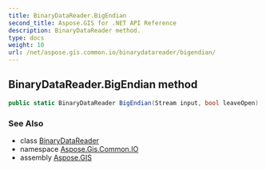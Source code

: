 ```yaml
---
title: BinaryDataReader.BigEndian
second_title: Aspose.GIS for .NET API Reference
description: BinaryDataReader method. 
type: docs
weight: 10
url: /net/aspose.gis.common.io/binarydatareader/bigendian/
---
```

## BinaryDataReader.BigEndian method

```csharp
public static BinaryDataReader BigEndian(Stream input, bool leaveOpen)
```

### See Also

* class [BinaryDataReader](../)
* namespace [Aspose.Gis.Common.IO](../../binarydatareader/)
* assembly [Aspose.GIS](../../../)


